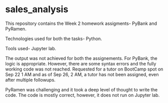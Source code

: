 # sales_analysis

This repository contains the Week 2 homework assigments- PyBank and PyRamen.

Technologies used for both the tasks- Python.

Tools used- Jupyter lab.

The output was not achieved for both the assignements.
For PyBank, the logic is appropriate. However, there are some syntax errors and the fully working code was not reached. Requested for a tutor on BootCamp spot on Sep 22 1 AM and as of Sep 26, 2 AM, a tutor has not been assigned, even after multiple followups.

PyRamen was challenging and it took a deep level of thought to write the code. The code is mostly correct, however, it does not run on Jupyter lab.
